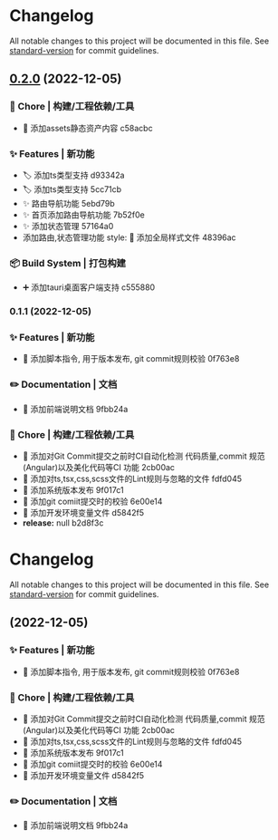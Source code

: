 # Changelog

All notable changes to this project will be documented in this file. See [standard-version](https://github.com/conventional-changelog/standard-version) for commit guidelines.

## [0.2.0](///compare/v0.1.1...v0.2.0) (2022-12-05)


### 🚀 Chore | 构建/工程依赖/工具

* :bento: 添加assets静态资产内容 c58acbc


### ✨ Features | 新功能

* :label: 添加ts类型支持 d93342a
* :label: 添加ts类型支持 5cc71cb
* :sparkles: 路由导航功能 5ebd79b
* :sparkles: 首页添加路由导航功能 7b52f0e
* :sparkles: 添加状态管理 57164a0
* 添加路由,状态管理功能 style: :iphone: 添加全局样式文件 48396ac


### 📦‍ Build System | 打包构建

* :heavy_plus_sign: 添加tauri桌面客户端支持 c555880

### 0.1.1 (2022-12-05)


### ✨ Features | 新功能

* :hammer: 添加脚本指令, 用于版本发布, git commit规则校验 0f763e8


### ✏️ Documentation | 文档

* :memo: 添加前端说明文档 9fbb24a


### 🚀 Chore | 构建/工程依赖/工具

* :construction_worker: 添加对Git Commit提交之前时CI自动化检测 代码质量,commit 规范(Angular)以及美化代码等CI 功能 2cb00ac
* :construction_worker: 添加对ts,tsx,css,scss文件的Lint规则与忽略的文件 fdfd045
* :construction_worker: 添加系统版本发布 9f017c1
* :construction_worker: 添加git comiit提交时的校验 6e00e14
* :wrench: 添加开发环境变量文件 d5842f5
* **release:** null b2d8f3c

# Changelog

All notable changes to this project will be documented in this file. See [standard-version](https://github.com/conventional-changelog/standard-version) for commit guidelines.

##  (2022-12-05)


### ✨ Features | 新功能

* :hammer: 添加脚本指令, 用于版本发布, git commit规则校验 0f763e8


### 🚀 Chore | 构建/工程依赖/工具

* :construction_worker: 添加对Git Commit提交之前时CI自动化检测 代码质量,commit 规范(Angular)以及美化代码等CI 功能 2cb00ac
* :construction_worker: 添加对ts,tsx,css,scss文件的Lint规则与忽略的文件 fdfd045
* :construction_worker: 添加系统版本发布 9f017c1
* :construction_worker: 添加git comiit提交时的校验 6e00e14
* :wrench: 添加开发环境变量文件 d5842f5


### ✏️ Documentation | 文档

* :memo: 添加前端说明文档 9fbb24a
